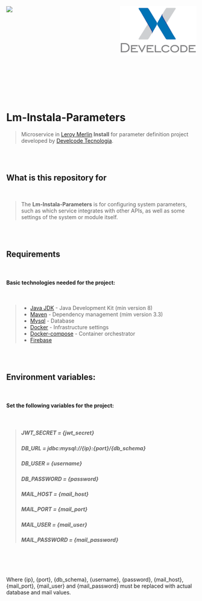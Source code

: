<img width=40% align="left" src="https://github.com/leroy-merlin-br/jobs/blob/master/logo.png">
<img width=40% align="right" src="https://github.com/elton-develcode/images/blob/master/logos/develcode2.png">
</br></br></br></br></br></br></br></br></br></br></br></br></br></br>

# Lm-Instala-Parameters

> Microservice in [Leroy Merlin](https://www.leroymerlin.com.br/) **Install** for parameter definition project developed by [Develcode Tecnologia](https://www.develcode.com.br/).

</br></br>

## What is this repository for
</br>

> The **Lm-Instala-Parameters** is for configuring system parameters, such as which service integrates with other APIs, as well as some settings of the system or module itself.

</br></br>
## Requirements
</br>

#### Basic technologies needed for the project:
</br>

> - [Java JDK](https://www.oracle.com/technetwork/pt/java/javase/overview/index.html) - Java Development Kit (min version 8)
> - [Maven](https://maven.apache.org/) - Dependency management (mim version 3.3)
> - [Mysql](https://www.mysql.com/) - Database
> - [Docker](https://www.docker.com/) - Infrastructure settings
> - [Docker-compose](https://docs.docker.com/compose/) - Container orchestrator
> - [Firebase](DEVELOPERS.md)

</br></br>

## Environment variables:
</br>

#### Set the following variables for the project:
</br>

 > ##### JWT_SECRET = {jwt_secret} </br>
 > ##### DB_URL = jdbc:mysql://{ip}:{port}/{db_schema} </br>
 > ##### DB_USER = {username} </br>
 > ##### DB_PASSWORD = {password} </br>
 > ##### MAIL_HOST = {mail_host} </br>
 > ##### MAIL_PORT = {mail_port} </br>
 > ##### MAIL_USER = {mail_user} </br>
 > ##### MAIL_PASSWORD = {mail_password} </br>

</br></br></br>

Where {ip}, {port}, {db_schema}, {username}, {password}, {mail_host}, {mail_port}, {mail_user} and
{mail_password} must be replaced with actual database and mail values.
